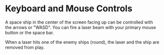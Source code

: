 # Keyboard and Mouse Controls

A space ship in the center of the screen facing up can be controlled with
the arrows or "WASD". You can fire a laser beam with your primary mouse button
or the space bar.

When a laser hits one of the enemy ships (round), the laser and the ship are
removed from play.
